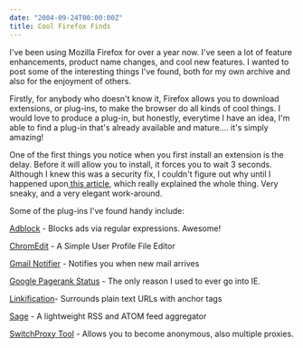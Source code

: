 ```yaml
---
date: "2004-09-24T00:00:00Z"
title: Cool Firefox Finds
---
```

I've been using Mozilla Firefox for over a year now. I've seen a lot of feature enhancements, product name changes, and cool new features. I wanted to post some of the interesting things I've found, both for my own archive and also for the enjoyment of others.

Firstly, for anybody who doesn't know it, Firefox allows you to download extensions, or plug-ins, to make the browser do all kinds of cool things. I would love to produce a plug-in, but honestly, everytime I have an idea, I'm able to find a plug-in that's already available and mature…. it's simply amazing!

One of the first things you notice when you first install an extension is the delay. Before it will allow you to install, it forces you to wait 3 seconds. Although I knew this was a security fix, I couldn't figure out why until I happened upon[ this article][1], which really explained the whole thing. Very sneaky, and a very elegant work-around.

Some of the plug-ins I've found handy include:

[Adblock][2] - Blocks ads via regular expressions. Awesome!

[ChromEdit][3] - A Simple User Profile File Editor

[Gmail Notifier][4] - Notifies you when new mail arrives

[Google Pagerank Status][5] - The only reason I used to ever go into IE.

[Linkification][6]- Surrounds plain text URLs with anchor tags

[Sage][7] - A lightweight RSS and ATOM feed aggregator

[SwitchProxy Tool][8] - Allows you to become anonymous, also multiple proxies.

[1]: http://www.squarefree.com/archives/000487.html
[2]: http://adblock.mozdev.org/
[3]: http://cdn.mozdev.org/chromedit/
[4]: http://nexgenmedia.net/extensions/
[5]: http://pagerankstatus.mozdev.org/
[6]: http://www.beggarchooser.com/firefox/
[7]: http://sage.mozdev.org/
[8]: http://jgillick.nettripper.com/switchproxy/
